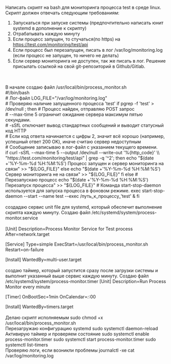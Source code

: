 Написать скрипт на bash для мониторинга процесса test в среде linux. Скрипт должен отвечать следующим требованиям:</br>
1. Запускаться при запуске системы (предпочтительно написать юнит
systemd в дополнение к скрипту)</br>
2. Отрабатывать каждую минуту</br>
3. Если процесс запущен, то стучаться(по https) на
https://test.com/monitoring/test/api</br>
4. Если процесс был перезапущен, писать в лог /var/log/monitoring.log
(если процесс не запущен, то ничего не делать)</br>
5. Если сервер мониторинга не доступен, так же писать в лог.
Решение присылать ссылкой на свой git-репозиторий в Github/Gitlab.</br>
</br>
</br>
В начале создаю файл /usr/local/bin/process_monitor.sh
</br>
#!/bin/bash
</br>
# Лог-файл
LOG_FILE="/var/log/monitoring.log"
</br>
# Проверяю наличие запущенного процесса 'test'
if pgrep -f 'test' > /dev/null ; then
    # Процесс найден, отправляю POST запрос</br>
    # --max-time 5 ограничит ожидание сервера максимум пятью секундами.</br>
    # -sSfL отключает вывод стандартных сообщений и выводит статусный код HTTP</br>
    # Если код ответа начинается с цифры 2, значит всё хорошо (например, успешный ответ 200 OK), иначе считаю сервер недоступным</br>
    # Сообщение записываю в лог-файл с указанием текущего времени.</br>
    if curl -sSfL --max-time 5 --output /dev/null --write-out '%{http_code}' \\
       "https://test.com/monitoring/test/api" | grep -q '^2'; then
        echo "$(date +'%Y-%m-%d %H:%M:%S') Процесс запущен и сервер мониторинга на связи" >> "${LOG_FILE}"
    else
        echo "$(date +'%Y-%m-%d %H:%M:%S') Сервер мониторинга не на связи" >> "${LOG_FILE}"
    fi
else
    # Перезапускаю процесс
    echo "$(date +'%Y-%m-%d %H:%M:%S') Перезапуск процесса" >> "${LOG_FILE}"
    # Команда start-stop-daemon используется для запуска процесса в фоновом режиме.
    exec start-stop-daemon --start --name test --exec /путь_к_процессу_'test' &
fi
</br>
</br>
создадаю сервис unit file для systemd, который обеспечит выполнение скрипта каждую минуту. 
Создаю файл /etc/systemd/system/process-monitor.service
</br>
</br>
[Unit]
Description=Process Monitor Service for Test process
After=network.target

[Service]
Type=simple
ExecStart=/usr/local/bin/process_monitor.sh
Restart=on-failure

[Install]
WantedBy=multi-user.target
</br>
</br>
создаю таймер, который запустится сразу после загрузки системы и выполнит указанный выше сервис каждую минуту. Создаю файл /etc/systemd/system/process-monitor.timer
[Unit]
Description=Run Process Monitor every minute

[Timer]
OnBootSec=1min
OnCalendar=*:*:00

[Install]
WantedBy=timers.target
</br>
</br>
Делаю скрипт исполняемым
sudo chmod +x /usr/local/bin/process_monitor.sh
</br>
Перезагружаю конфигурацию systemd
sudo systemctl daemon-reload
</br>
Активирую таймер и проверяем состояние
sudo systemctl enable process-monitor.timer
sudo systemctl start process-monitor.timer
sudo systemctl list-timers
</br>
Проверяю логи, если возникли проблемы
journalctl -xe
cat /var/log/monitoring.log


